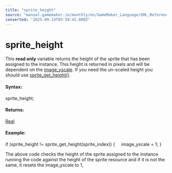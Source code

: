 ```yaml
---
title: "sprite_height"
source: "manual.gamemaker.io/monthly/en/GameMaker_Language/GML_Reference/Asset_Management/Sprites/Sprite_Instance_Variables/sprite_height.htm"
converted: "2025-09-14T03:59:41.808Z"
---
```


# sprite\_height

This **read only** variable returns the height of the sprite that has been assigned to the instance. This height is returned in pixels and will be dependent on the [image\_yscale](image_yscale.md). If you need the un-scaled height you should use [sprite\_get\_height()](../Sprite_Information/sprite_get_height.md).

#### Syntax:

sprite\_height;

#### Returns:

[Real](../../../../GML_Overview/Data_Types.md)

#### Example:

if (sprite\_height != sprite\_get\_height(sprite\_index))
{
    image\_yscale = 1;
}

The above code checks the height of the sprite assigned to the instance running the code against the height of the sprite resource and if it is not the same, it resets the image\_yscale to 1,